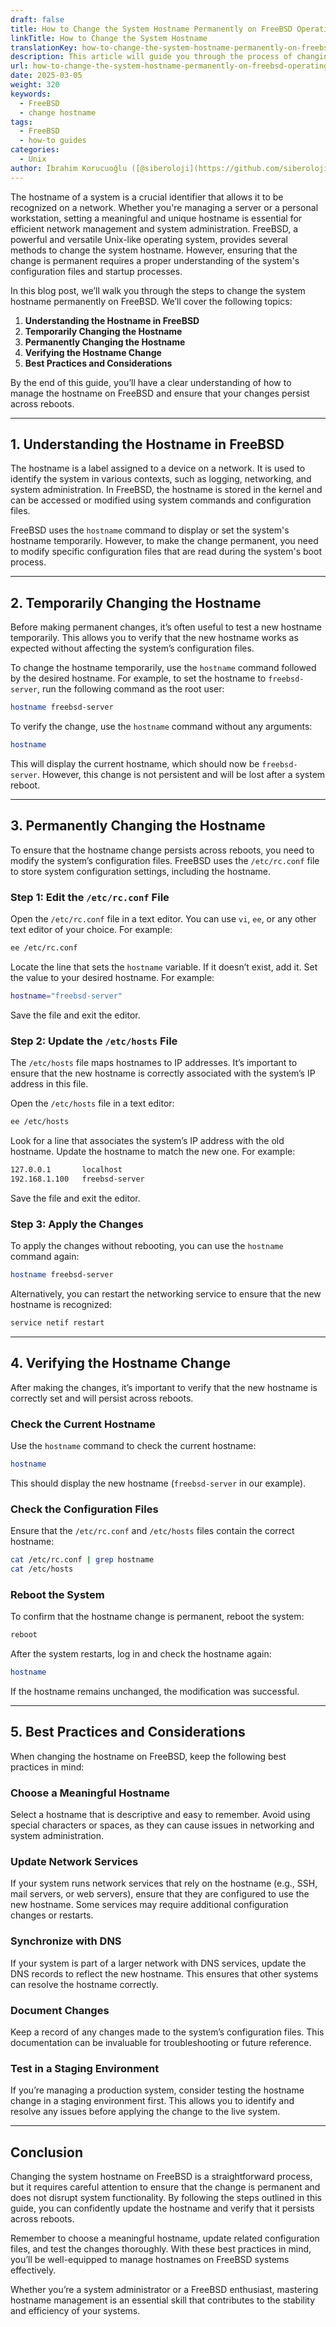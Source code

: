 ```yaml
---
draft: false
title: How to Change the System Hostname Permanently on FreeBSD Operating System
linkTitle: How to Change the System Hostname
translationKey: how-to-change-the-system-hostname-permanently-on-freebsd-operating-system
description: This article will guide you through the process of changing the system hostname permanently on FreeBSD.
url: how-to-change-the-system-hostname-permanently-on-freebsd-operating-system
date: 2025-03-05
weight: 320
keywords:
  - FreeBSD
  - change hostname
tags:
  - FreeBSD
  - how-to guides
categories:
  - Unix
author: İbrahim Korucuoğlu ([@siberoloji](https://github.com/siberoloji))
---
```

The hostname of a system is a crucial identifier that allows it to be recognized on a network. Whether you're managing a server or a personal workstation, setting a meaningful and unique hostname is essential for efficient network management and system administration. FreeBSD, a powerful and versatile Unix-like operating system, provides several methods to change the system hostname. However, ensuring that the change is permanent requires a proper understanding of the system's configuration files and startup processes.

In this blog post, we’ll walk you through the steps to change the system hostname permanently on FreeBSD. We’ll cover the following topics:

1. **Understanding the Hostname in FreeBSD**
2. **Temporarily Changing the Hostname**
3. **Permanently Changing the Hostname**
4. **Verifying the Hostname Change**
5. **Best Practices and Considerations**

By the end of this guide, you’ll have a clear understanding of how to manage the hostname on FreeBSD and ensure that your changes persist across reboots.

---

## 1. Understanding the Hostname in FreeBSD

The hostname is a label assigned to a device on a network. It is used to identify the system in various contexts, such as logging, networking, and system administration. In FreeBSD, the hostname is stored in the kernel and can be accessed or modified using system commands and configuration files.

FreeBSD uses the `hostname` command to display or set the system's hostname temporarily. However, to make the change permanent, you need to modify specific configuration files that are read during the system's boot process.

---

## 2. Temporarily Changing the Hostname

Before making permanent changes, it’s often useful to test a new hostname temporarily. This allows you to verify that the new hostname works as expected without affecting the system’s configuration files.

To change the hostname temporarily, use the `hostname` command followed by the desired hostname. For example, to set the hostname to `freebsd-server`, run the following command as the root user:

```bash
hostname freebsd-server
```

To verify the change, use the `hostname` command without any arguments:

```bash
hostname
```

This will display the current hostname, which should now be `freebsd-server`. However, this change is not persistent and will be lost after a system reboot.

---

## 3. Permanently Changing the Hostname

To ensure that the hostname change persists across reboots, you need to modify the system’s configuration files. FreeBSD uses the `/etc/rc.conf` file to store system configuration settings, including the hostname.

### Step 1: Edit the `/etc/rc.conf` File

Open the `/etc/rc.conf` file in a text editor. You can use `vi`, `ee`, or any other text editor of your choice. For example:

```bash
ee /etc/rc.conf
```

Locate the line that sets the `hostname` variable. If it doesn’t exist, add it. Set the value to your desired hostname. For example:

```bash
hostname="freebsd-server"
```

Save the file and exit the editor.

### Step 2: Update the `/etc/hosts` File

The `/etc/hosts` file maps hostnames to IP addresses. It’s important to ensure that the new hostname is correctly associated with the system’s IP address in this file.

Open the `/etc/hosts` file in a text editor:

```bash
ee /etc/hosts
```

Look for a line that associates the system’s IP address with the old hostname. Update the hostname to match the new one. For example:

```bash
127.0.0.1       localhost
192.168.1.100   freebsd-server
```

Save the file and exit the editor.

### Step 3: Apply the Changes

To apply the changes without rebooting, you can use the `hostname` command again:

```bash
hostname freebsd-server
```

Alternatively, you can restart the networking service to ensure that the new hostname is recognized:

```bash
service netif restart
```

---

## 4. Verifying the Hostname Change

After making the changes, it’s important to verify that the new hostname is correctly set and will persist across reboots.

### Check the Current Hostname

Use the `hostname` command to check the current hostname:

```bash
hostname
```

This should display the new hostname (`freebsd-server` in our example).

### Check the Configuration Files

Ensure that the `/etc/rc.conf` and `/etc/hosts` files contain the correct hostname:

```bash
cat /etc/rc.conf | grep hostname
cat /etc/hosts
```

### Reboot the System

To confirm that the hostname change is permanent, reboot the system:

```bash
reboot
```

After the system restarts, log in and check the hostname again:

```bash
hostname
```

If the hostname remains unchanged, the modification was successful.

---

## 5. Best Practices and Considerations

When changing the hostname on FreeBSD, keep the following best practices in mind:

### Choose a Meaningful Hostname

Select a hostname that is descriptive and easy to remember. Avoid using special characters or spaces, as they can cause issues in networking and system administration.

### Update Network Services

If your system runs network services that rely on the hostname (e.g., SSH, mail servers, or web servers), ensure that they are configured to use the new hostname. Some services may require additional configuration changes or restarts.

### Synchronize with DNS

If your system is part of a larger network with DNS services, update the DNS records to reflect the new hostname. This ensures that other systems can resolve the hostname correctly.

### Document Changes

Keep a record of any changes made to the system’s configuration files. This documentation can be invaluable for troubleshooting or future reference.

### Test in a Staging Environment

If you’re managing a production system, consider testing the hostname change in a staging environment first. This allows you to identify and resolve any issues before applying the change to the live system.

---

## Conclusion

Changing the system hostname on FreeBSD is a straightforward process, but it requires careful attention to ensure that the change is permanent and does not disrupt system functionality. By following the steps outlined in this guide, you can confidently update the hostname and verify that it persists across reboots.

Remember to choose a meaningful hostname, update related configuration files, and test the changes thoroughly. With these best practices in mind, you’ll be well-equipped to manage hostnames on FreeBSD systems effectively.

Whether you’re a system administrator or a FreeBSD enthusiast, mastering hostname management is an essential skill that contributes to the stability and efficiency of your systems.
